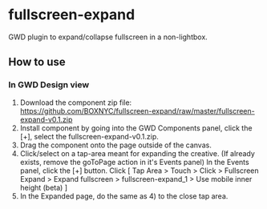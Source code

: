 # fullscreen-expand
GWD plugin to expand/collapse fullscreen in a non-lightbox.

## How to use
### In GWD Design view
1. Download the component zip file: https://github.com/BOXNYC/fullscreen-expand/raw/master/fullscreen-expand-v0.1.zip
2. Install component by going into the GWD Components panel, click the [+], select the fullscreen-expand-v0.1.zip.
3. Drag the component onto the page outside of the canvas.
4. Click/select on a tap-area meant for expanding the creative. (If already exists, remove the goToPage action in it's Events panel) In the Events panel, click the [+] button. Click [ Tap Area > Touch > Click > Fullscreen Expand > Expand fullscreen > fullscreen-expand_1 > Use mobile inner height (beta) ]
5. In the Expanded page, do the same as 4) to the close tap area.
